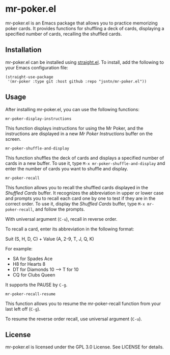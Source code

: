 # mr-poker.el

mr-poker.el is an Emacs package that allows you to practice memorizing poker cards. It provides functions for shuffling a deck of cards, displaying a specified number of cards, recalling the shuffled cards.

## Installation

mr-poker.el can be installed using [straight.el](https://github.com/radian-software/straight.el). To install, add the following to your Emacs configuration file:

```emacs
(straight-use-package
 '(mr-poker :type git :host github :repo "jsntn/mr-poker.el"))
```

## Usage

After installing mr-poker.el, you can use the following functions:

`mr-poker-display-instructions`

This function displays instructions for using the Mr Poker, and the instructions are displayed in a new *Mr Poker Instructions* buffer on the screen.

`mr-poker-shuffle-and-display`

This function shuffles the deck of cards and displays a specified number of cards in a new buffer. To use it, type `M-x mr-poker-shuffle-and-display` and enter the number of cards you want to shuffle and display.

`mr-poker-recall`

This function allows you to recall the shuffled cards displayed in the *Shuffled Cards* buffer. It recognizes the abbreviation in upper or lower case and prompts you to recall each card one by one to test if they are in the correct order. To use it, display the *Shuffled Cards* buffer, type `M-x mr-poker-recall`, and follow the prompts.

With universal argument (`C-u`), recall in reverse order.

To recall a card, enter its abbreviation in the following format:

Suit (S, H, D, C) + Value (A, 2-9, T, J, Q, K)

For example:

- SA for Spades Ace
- H8 for Hearts 8
- DT for Diamonds 10  --> T for 10
- CQ for Clubs Queen

It supports the PAUSE by `C-g`.

`mr-poker-recall-resume`

This function allows you to resume the mr-poker-recall function from your last
left off (`C-g`).

To resume the reverse order recall, use universal argument (`C-u`).

## License

mr-poker.el is licensed under the GPL 3.0 License. See LICENSE for details.
